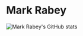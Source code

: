# Mark Rabey

![Mark Rabey's GitHub stats](https://github-readme-stats.vercel.app/api?username=MarkRabey)
